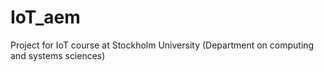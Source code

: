 # IoT_aem
Project for IoT course at Stockholm University (Department on computing and systems sciences)
